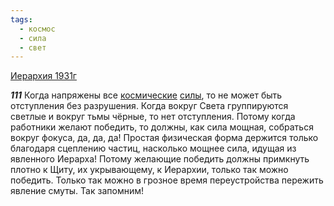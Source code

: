 ```yaml
---
tags:
  - космос
  - сила
  - свет
---
```


[Иерархия 1931г](/agni/1931)

___111___
Когда напряжены все [космические](/tag/#космос) [силы](/tag/#сила), то не может быть отступления без разрушения. Когда вокруг Света группируются светлые и вокруг тьмы чёрные, то нет отступления. Потому когда работники желают победить, то должны, как сила мощная, собраться вокруг фокуса, да, да, да! Простая физическая форма держится только благодаря сцеплению частиц, насколько мощнее сила, идущая из явленного Иерарха! Потому желающие победить должны примкнуть плотно к Щиту, их укрывающему, к Иерархии, только так можно победить. Только так можно в грозное время переустройства пережить явление смуты. Так запомним!   

